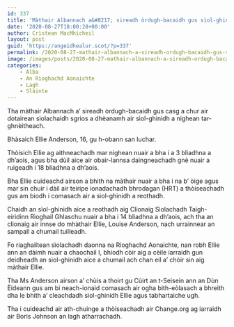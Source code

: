 ```yaml
---
id: 337
title: 'Màthair Albannach a&#8217; sireadh òrdugh-bacaidh gus sìol-ghinidh a nighean tar-ghnèitheach a shàbhaladh'
date: '2020-08-27T18:00:28+00:00'
author: Crìstean MacMhìcheil
layout: post
guid: 'https://angeidhealur.scot/?p=337'
permalink: /2020-08-27-mathair-albannach-a-sireadh-ordugh-bacaidh-gus-siol-ghinidh-a-nighean-tar-ghneitheach-a-shabhaladh/
image: /images/posts/2020-08-27-mathair-albannach-a-sireadh-ordugh-bacaidh-gus-siol-ghinidh-a-nighean-tar-ghneitheach-a-shabhaladh.webp
categories:
    - Alba
    - An Rìoghachd Aonaichte
    - Lagh
    - Slàinte
---
```


Tha màthair Albannach a’ sireadh òrdugh-bacaidh gus casg a chur air dotairean sìolachaidh sgrios a dhèanamh air sìol-ghinidh a nighean tar-ghnèitheach.

Bhàsaich Ellie Anderson, 16, gu h-obann san Iuchar.

Thòisich Ellie ag aithneachadh mar nighean nuair a bha i a 3 bliadhna a dh’aois, agus bha dùil aice air obair-lannsa daingneachadh gnè nuair a ruigeadh i 18 bliadhna a dh’aois.

Bha Ellie cuideachd airson a bhith na màthair nuair a bha i na b’ òige agus mar sin chuir i dàil air teiripe ionadachadh bhrodagan (HRT) a thòiseachadh gus am biodh i comasach air a sìol-ghinidh a reothadh.

Chaidh an sìol-ghinidh aice a reothadh aig Clionaig Sìolachadh Taigh-eiridinn Rìoghail Ghlaschu nuair a bha i 14 bliadhna a dh’aois, ach tha an clionaig air innse do mhàthair Ellie, Louise Anderson, nach urrainnear an sampall a chumail tuilleadh.

Fo riaghailtean sìolachadh daonna na Rìoghachd Aonaichte, nan robh Ellie ann an dàimh nuair a chaochail I, bhiodh còir aig a cèile iarraidh gun deidheadh an sìol-ghinidh aice a chumail ach chan eil a’ chòir sin aig màthair Ellie.

Tha Ms Anderson airson a’ chùis a thoirt gu Cùirt an t-Seisein ann an Dùn Èideann gus am bi neach-ionaid comasach air ogha bith-eòlasach a bhreith dha le bhith a’ cleachdadh sìol-ghinidh Ellie agus tabhartaiche ugh.

Tha i cuideachd air ath-chuinge a thòiseachadh air Change.org ag iarraidh air Boris Johnson an lagh atharrachadh.
